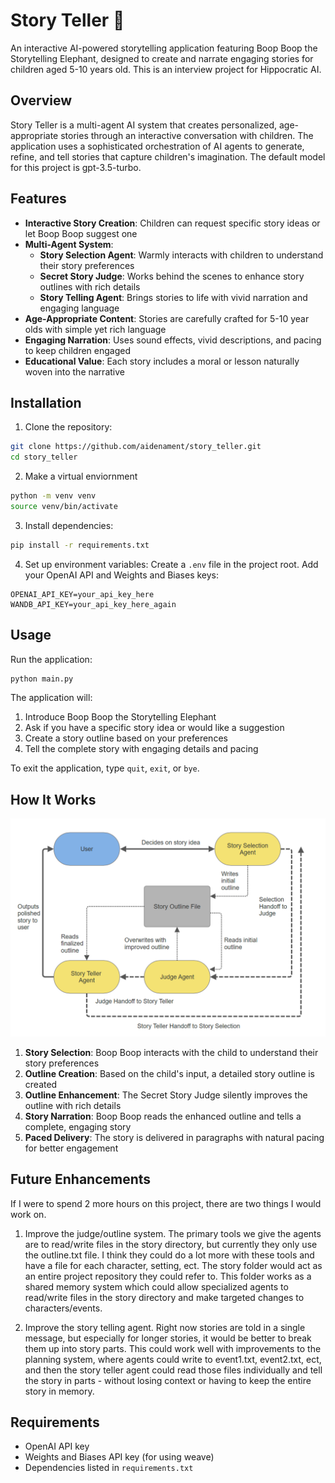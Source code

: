 # Story Teller 🐘

An interactive AI-powered storytelling application featuring Boop Boop the Storytelling Elephant, designed to create and narrate engaging stories for children aged 5-10 years old. This is an interview project for Hippocratic AI.

## Overview

Story Teller is a multi-agent AI system that creates personalized, age-appropriate stories through an interactive conversation with children. The application uses a sophisticated orchestration of AI agents to generate, refine, and tell stories that capture children's imagination. The default model for this project is gpt-3.5-turbo.

## Features

- **Interactive Story Creation**: Children can request specific story ideas or let Boop Boop suggest one
- **Multi-Agent System**: 
  - **Story Selection Agent**: Warmly interacts with children to understand their story preferences
  - **Secret Story Judge**: Works behind the scenes to enhance story outlines with rich details
  - **Story Telling Agent**: Brings stories to life with vivid narration and engaging language
- **Age-Appropriate Content**: Stories are carefully crafted for 5-10 year olds with simple yet rich language
- **Engaging Narration**: Uses sound effects, vivid descriptions, and pacing to keep children engaged
- **Educational Value**: Each story includes a moral or lesson naturally woven into the narrative

## Installation

1. Clone the repository:
```bash
git clone https://github.com/aidenament/story_teller.git
cd story_teller
```

2. Make a virtual enviornment
```bash
python -m venv venv
source venv/bin/activate
```

3. Install dependencies:
```bash
pip install -r requirements.txt
```

4. Set up environment variables:
Create a `.env` file in the project root. Add your OpenAI API and Weights and Biases keys:
```
OPENAI_API_KEY=your_api_key_here
WANDB_API_KEY=your_api_key_here_again
```

## Usage

Run the application:
```bash
python main.py
```

The application will:
1. Introduce Boop Boop the Storytelling Elephant
2. Ask if you have a specific story idea or would like a suggestion
3. Create a story outline based on your preferences
4. Tell the complete story with engaging details and pacing

To exit the application, type `quit`, `exit`, or `bye`.


## How It Works

![Block Diagram](Diagram.png)

1. **Story Selection**: Boop Boop interacts with the child to understand their story preferences
2. **Outline Creation**: Based on the child's input, a detailed story outline is created
3. **Outline Enhancement**: The Secret Story Judge silently improves the outline with rich details
4. **Story Narration**: Boop Boop reads the enhanced outline and tells a complete, engaging story
5. **Paced Delivery**: The story is delivered in paragraphs with natural pacing for better engagement

## Future Enhancements

If I were to spend 2 more hours on this project, there are two things I would work on. 

1. Improve the judge/outline system. The primary tools we give the agents are to read/write files in the story directory, but currently they only use the outline.txt file. I think they could do a lot more with these tools and have a file for each character, setting, ect. The story folder would act as an entire project repository they could refer to. This folder works as a shared memory system which could allow specialized agents to read/write files in the story directory and make targeted changes to characters/events.

2. Improve the story telling agent. Right now stories are told in a single message, but especially for longer stories, it would be better to break them up into story parts. This could work well with improvements to the planning system, where agents could write to event1.txt, event2.txt, ect, and then the story teller agent could read those files individually and tell the story in parts - without losing context or having to keep the entire story in memory.

## Requirements
- OpenAI API key
- Weights and Biases API key (for using weave)
- Dependencies listed in `requirements.txt`
